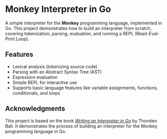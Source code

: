 # Monkey Interpreter in Go

A simple interpreter for the **Monkey** programming language, implemented in Go. This project demonstrates how to build an interpreter from scratch, covering tokenization, parsing, evaluation, and running a REPL (Read-Eval-Print Loop).

## Features

- Lexical analysis (tokenizing source code)
- Parsing with an Abstract Syntax Tree (AST)
- Expression evaluation
- Simple REPL for interactive use
- Supports basic language features like variable assignments, functions, conditionals, and loops

## Acknowledgments

This project is based on the book [*Writing an Interpreter in Go*](https://interpreterbook.com) by Thorsten Ball. It demonstrates the process of building an interpreter for the Monkey programming language in Go.